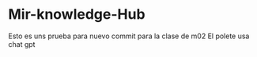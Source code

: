 # Mir-knowledge-Hub


Esto es uns prueba para nuevo commit para la clase de m02 
El polete usa chat gpt